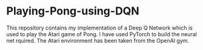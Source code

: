 # Playing-Pong-using-DQN
This repository contains my implementation of a Deep Q Network which is used to play the Atari game of Pong.
I have used PyTorch to build the neural net rquired.
The Atari environment has been taken from the OpenAI gym.
